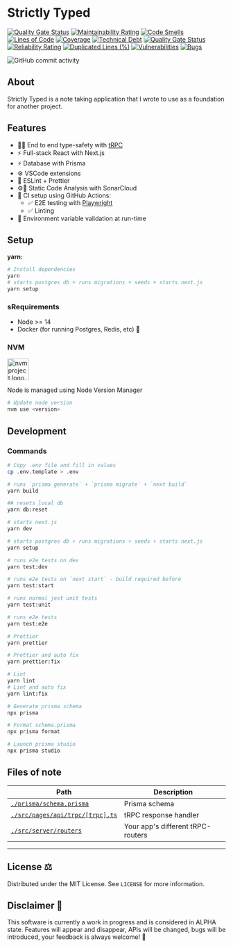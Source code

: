 # Strictly Typed

[![Quality Gate Status](https://sonarcloud.io/api/project_badges/measure?project=HarrisFauntleroy_strictly-typed&metric=alert_status&token=f272ae0dd44fc7e617996a880e44ea444385bee4)](https://sonarcloud.io/summary/new_code?id=HarrisFauntleroy_strictly-typed)
[![Maintainability Rating](https://sonarcloud.io/api/project_badges/measure?project=HarrisFauntleroy_strictly-typed&metric=sqale_rating&token=f272ae0dd44fc7e617996a880e44ea444385bee4)](https://sonarcloud.io/summary/new_code?id=HarrisFauntleroy_strictly-typed)
[![Code Smells](https://sonarcloud.io/api/project_badges/measure?project=HarrisFauntleroy_strictly-typed&metric=code_smells&token=f272ae0dd44fc7e617996a880e44ea444385bee4)](https://sonarcloud.io/summary/new_code?id=HarrisFauntleroy_strictly-typed)
[![Lines of Code](https://sonarcloud.io/api/project_badges/measure?project=HarrisFauntleroy_strictly-typed&metric=ncloc&token=f272ae0dd44fc7e617996a880e44ea444385bee4)](https://sonarcloud.io/summary/new_code?id=HarrisFauntleroy_strictly-typed)
[![Coverage](https://sonarcloud.io/api/project_badges/measure?project=HarrisFauntleroy_strictly-typed&metric=coverage&token=f272ae0dd44fc7e617996a880e44ea444385bee4)](https://sonarcloud.io/summary/new_code?id=HarrisFauntleroy_strictly-typed)
[![Technical Debt](https://sonarcloud.io/api/project_badges/measure?project=HarrisFauntleroy_strictly-typed&metric=sqale_index&token=f272ae0dd44fc7e617996a880e44ea444385bee4)](https://sonarcloud.io/summary/new_code?id=HarrisFauntleroy_strictly-typed)
[![Quality Gate Status](https://sonarcloud.io/api/project_badges/measure?project=HarrisFauntleroy_strictly-typed&metric=alert_status&token=f272ae0dd44fc7e617996a880e44ea444385bee4)](https://sonarcloud.io/summary/new_code?id=HarrisFauntleroy_strictly-typed)
[![Reliability Rating](https://sonarcloud.io/api/project_badges/measure?project=HarrisFauntleroy_strictly-typed&metric=reliability_rating&token=f272ae0dd44fc7e617996a880e44ea444385bee4)](https://sonarcloud.io/summary/new_code?id=HarrisFauntleroy_strictly-typed)
[![Duplicated Lines (%)](https://sonarcloud.io/api/project_badges/measure?project=HarrisFauntleroy_strictly-typed&metric=duplicated_lines_density&token=f272ae0dd44fc7e617996a880e44ea444385bee4)](https://sonarcloud.io/summary/new_code?id=HarrisFauntleroy_strictly-typed)
[![Vulnerabilities](https://sonarcloud.io/api/project_badges/measure?project=HarrisFauntleroy_strictly-typed&metric=vulnerabilities&token=f272ae0dd44fc7e617996a880e44ea444385bee4)](https://sonarcloud.io/summary/new_code?id=HarrisFauntleroy_strictly-typed)
[![Bugs](https://sonarcloud.io/api/project_badges/measure?project=HarrisFauntleroy_strictly-typed&metric=bugs&token=f272ae0dd44fc7e617996a880e44ea444385bee4)](https://sonarcloud.io/summary/new_code?id=HarrisFauntleroy_strictly-typed)

![GitHub commit activity](https://img.shields.io/github/commit-activity/m/HarrisFauntleroy/strictly-typed&style=for-the-badge)

## About

Strictly Typed is a note taking application that I wrote to use as a foundation for another project.

## Features

- 🧙‍♂️ End to end type-safety with [tRPC](https://trpc.io)
- ⚡ Full-stack React with Next.js
- ⚡ Database with Prisma
- ⚙️ VSCode extensions
- 🎨 ESLint + Prettier
- ⚙💖 Static Code Analysis with SonarCloud
- 💚 CI setup using GitHub Actions:
  - ✅ E2E testing with [Playwright](https://playwright.dev/)
  - ✅ Linting
- 🔐 Environment variable validation at run-time

## Setup

**yarn:**

```sh
# Install dependencies
yarn
# starts postgres db + runs migrations + seeds + starts next.js
yarn setup
```

### sRequirements

- Node >= 14
- Docker (for running Postgres, Redis, etc) 🐳

### **NVM**

<a href="https://github.com/nvm-sh/logos"><img alt="nvm project logo" src="https://raw.githubusercontent.com/nvm-sh/logos/HEAD/nvm-logo-color.svg" height="50" /></a>

Node is managed using Node Version Manager

```sh
# Update node version
nvm use <version>
```

## Development

### Commands

```sh
# Copy .env file and fill in values
cp .env.template > .env

# runs `prisma generate` + `prisma migrate` + `next build`
yarn build

## resets local db
yarn db:reset

# starts next.js
yarn dev

# starts postgres db + runs migrations + seeds + starts next.js
yarn setup

# runs e2e tests on dev
yarn test:dev

# runs e2e tests on `next start` - build required before
yarn test:start

# runs normal jest unit tests
yarn test:unit

# runs e2e tests
yarn test:e2e

# Prettier
yarn prettier

# Prettier and auto fix
yarn prettier:fix

# Lint
yarn lint
# Lint and auto fix
yarn lint:fix

# Generate prisma schema
npx prisma

# Format schema.prisma
npx prisma format

# Launch prisma studio
npx prisma studio
```

## Files of note

<table>
  <thead>
    <tr>
      <th>Path</th>
      <th>Description</th>
    </tr>
  </thead>
  <tbody>
    <tr>
      <td><a href="./prisma/schema.prisma"><code>./prisma/schema.prisma</code></a></td>
      <td>Prisma schema</td>
    </tr>
    <tr>
      <td><a href="./src/pages/api/trpc/[trpc].ts"><code>./src/pages/api/trpc/[trpc].ts</code></a></td>
      <td>tRPC response handler</td>
    </tr>
    <tr>
      <td><a href="./src/server/routers"><code>./src/server/routers</code></a></td>
      <td>Your app's different tRPC-routers</td>
    </tr>
  </tbody>
</table>

---

<!-- LICENSE -->

## **License** ⚖️

Distributed under the MIT License. See `LICENSE` for more information.

<!-- DISCLAIMER -->

## **Disclaimer** 🚨

This software is currently a work in progress and is considered in ALPHA state. Features will appear and disappear, APIs will be changed, bugs will be introduced, your feedback is always welcome! 🚧
